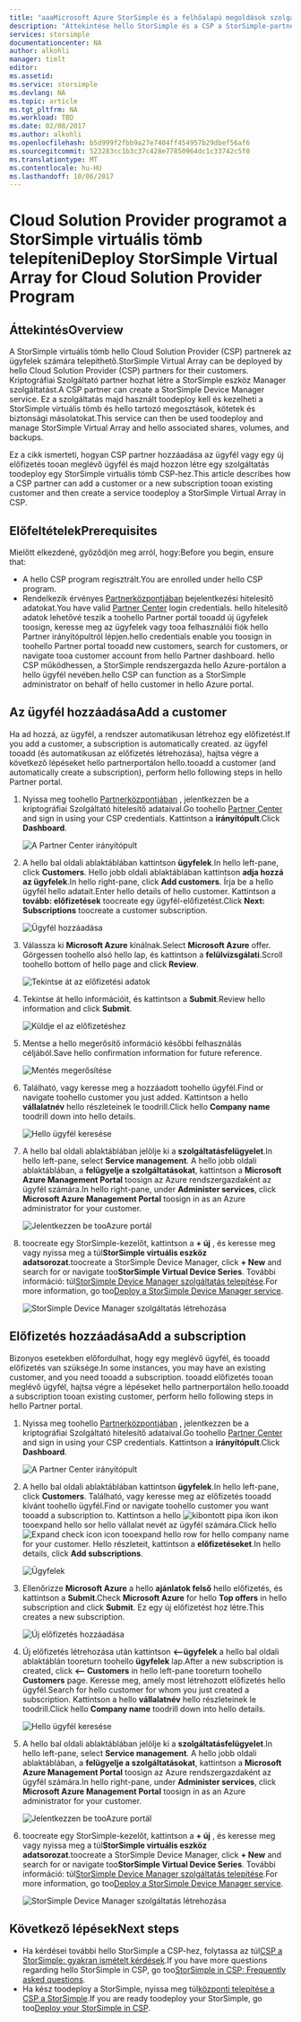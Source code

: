 ```yaml
---
title: "aaaMicrosoft Azure StorSimple és a felhőalapú megoldások szolgáltató Program áttekintése |} Microsoft Docs"
description: "Áttekintése hello StorSimple és a CSP a StorSimple-partnerek számára."
services: storsimple
documentationcenter: NA
author: alkohli
manager: timlt
editor: 
ms.assetid: 
ms.service: storsimple
ms.devlang: NA
ms.topic: article
ms.tgt_pltfrm: NA
ms.workload: TBD
ms.date: 02/08/2017
ms.author: alkohli
ms.openlocfilehash: b5d999f2fbb9a27e7404ff454957b29dbef56af6
ms.sourcegitcommit: 523283cc1b3c37c428e77850964dc1c33742c5f0
ms.translationtype: MT
ms.contentlocale: hu-HU
ms.lasthandoff: 10/06/2017
---
```

# <a name="deploy-storsimple-virtual-array-for-cloud-solution-provider-program"></a><span data-ttu-id="ac090-103">Cloud Solution Provider programot a StorSimple virtuális tömb telepíteni</span><span class="sxs-lookup"><span data-stu-id="ac090-103">Deploy StorSimple Virtual Array for Cloud Solution Provider Program</span></span>

## <a name="overview"></a><span data-ttu-id="ac090-104">Áttekintés</span><span class="sxs-lookup"><span data-stu-id="ac090-104">Overview</span></span>

<span data-ttu-id="ac090-105">A StorSimple virtuális tömb hello Cloud Solution Provider (CSP) partnerek az ügyfelek számára telepíthető.</span><span class="sxs-lookup"><span data-stu-id="ac090-105">StorSimple Virtual Array can be deployed by hello Cloud Solution Provider (CSP) partners for their customers.</span></span> <span data-ttu-id="ac090-106">Kriptográfiai Szolgáltató partner hozhat létre a StorSimple eszköz Manager szolgáltatást.</span><span class="sxs-lookup"><span data-stu-id="ac090-106">A CSP partner can create a StorSimple Device Manager service.</span></span> <span data-ttu-id="ac090-107">Ez a szolgáltatás majd használt toodeploy kell és kezelheti a StorSimple virtuális tömb és hello tartozó megosztások, kötetek és biztonsági másolatokat.</span><span class="sxs-lookup"><span data-stu-id="ac090-107">This service can then be used toodeploy and manage StorSimple Virtual Array and hello associated shares, volumes, and backups.</span></span>

<span data-ttu-id="ac090-108">Ez a cikk ismerteti, hogyan CSP partner hozzáadása az ügyfél vagy egy új előfizetés tooan meglévő ügyfél és majd hozzon létre egy szolgáltatás toodeploy egy StorSimple virtuális tömb CSP-hez.</span><span class="sxs-lookup"><span data-stu-id="ac090-108">This article describes how a CSP partner can add a customer or a new subscription tooan existing customer and then create a service toodeploy a StorSimple Virtual Array in CSP.</span></span>

## <a name="prerequisites"></a><span data-ttu-id="ac090-109">Előfeltételek</span><span class="sxs-lookup"><span data-stu-id="ac090-109">Prerequisites</span></span>

<span data-ttu-id="ac090-110">Mielőtt elkezdené, győződjön meg arról, hogy:</span><span class="sxs-lookup"><span data-stu-id="ac090-110">Before you begin, ensure that:</span></span>

- <span data-ttu-id="ac090-111">A hello CSP program regisztrált.</span><span class="sxs-lookup"><span data-stu-id="ac090-111">You are enrolled under hello CSP program.</span></span>
- <span data-ttu-id="ac090-112">Rendelkezik érvényes [Partnerközpontjában](http://partnercenter.microsoft.com/) bejelentkezési hitelesítő adatokat.</span><span class="sxs-lookup"><span data-stu-id="ac090-112">You have valid [Partner Center](http://partnercenter.microsoft.com/) login credentials.</span></span> <span data-ttu-id="ac090-113">hello hitelesítő adatok lehetővé teszik a toohello Partner portál tooadd új ügyfelek toosign, keresse meg az ügyfelek vagy tooa felhasználói fiók hello Partner irányítópultról lépjen.</span><span class="sxs-lookup"><span data-stu-id="ac090-113">hello credentials enable you toosign in toohello Partner portal tooadd new customers, search for customers, or navigate tooa customer account from hello Partner dashboard.</span></span> <span data-ttu-id="ac090-114">hello CSP működhessen, a StorSimple rendszergazda hello Azure-portálon a hello ügyfél nevében.</span><span class="sxs-lookup"><span data-stu-id="ac090-114">hello CSP can function as a StorSimple administrator on behalf of hello customer in hello Azure portal.</span></span>
                             
## <a name="add-a-customer"></a><span data-ttu-id="ac090-115">Az ügyfél hozzáadása</span><span class="sxs-lookup"><span data-stu-id="ac090-115">Add a customer</span></span>

<span data-ttu-id="ac090-116">Ha ad hozzá, az ügyfél, a rendszer automatikusan létrehoz egy előfizetést.</span><span class="sxs-lookup"><span data-stu-id="ac090-116">If you add a customer, a subscription is automatically created.</span></span> <span data-ttu-id="ac090-117">az ügyfél tooadd (és automatikusan az előfizetés létrehozása), hajtsa végre a következő lépéseket hello partnerportálon hello.</span><span class="sxs-lookup"><span data-stu-id="ac090-117">tooadd a customer (and automatically create a subscription), perform hello following steps in hello Partner portal.</span></span>

1. <span data-ttu-id="ac090-118">Nyissa meg toohello [Partnerközpontjában](http://partnercenter.microsoft.com/) , jelentkezzen be a kriptográfiai Szolgáltató hitelesítő adataival.</span><span class="sxs-lookup"><span data-stu-id="ac090-118">Go toohello [Partner Center](http://partnercenter.microsoft.com/) and sign in using your CSP credentials.</span></span> <span data-ttu-id="ac090-119">Kattintson a **irányítópult**.</span><span class="sxs-lookup"><span data-stu-id="ac090-119">Click **Dashboard**.</span></span>

     ![A Partner Center irányítópult](./media/storsimple-partner-csp-deploy/image1.png)
                              
2. <span data-ttu-id="ac090-121">A hello bal oldali ablaktáblában kattintson **ügyfelek**.</span><span class="sxs-lookup"><span data-stu-id="ac090-121">In hello left-pane, click **Customers**.</span></span> <span data-ttu-id="ac090-122">Hello jobb oldali ablaktáblában kattintson **adja hozzá az ügyfelek**.</span><span class="sxs-lookup"><span data-stu-id="ac090-122">In hello right-pane, click **Add customers**.</span></span> <span data-ttu-id="ac090-123">Írja be a hello ügyfél hello adatait.</span><span class="sxs-lookup"><span data-stu-id="ac090-123">Enter hello details of hello customer.</span></span> <span data-ttu-id="ac090-124">Kattintson a **tovább: előfizetések** toocreate egy ügyfél-előfizetést.</span><span class="sxs-lookup"><span data-stu-id="ac090-124">Click **Next: Subscriptions** toocreate a customer subscription.</span></span>

    ![Ügyfél hozzáadása](./media/storsimple-partner-csp-deploy/image2.png)

3.  <span data-ttu-id="ac090-126">Válassza ki **Microsoft Azure** kínálnak.</span><span class="sxs-lookup"><span data-stu-id="ac090-126">Select **Microsoft Azure** offer.</span></span> <span data-ttu-id="ac090-127">Görgessen toohello alsó hello lap, és kattintson a **felülvizsgálati**.</span><span class="sxs-lookup"><span data-stu-id="ac090-127">Scroll toohello bottom of hello page and click **Review**.</span></span>

    ![Tekintse át az előfizetési adatok](./media/storsimple-partner-csp-deploy/image3.png)
                              
4. <span data-ttu-id="ac090-129">Tekintse át hello információit, és kattintson a **Submit**.</span><span class="sxs-lookup"><span data-stu-id="ac090-129">Review hello information and click **Submit**.</span></span>

    ![Küldje el az előfizetéshez](./media/storsimple-partner-csp-deploy/image4.png)

5. <span data-ttu-id="ac090-131">Mentse a hello megerősítő információ későbbi felhasználás céljából.</span><span class="sxs-lookup"><span data-stu-id="ac090-131">Save hello confirmation information for future reference.</span></span>

    ![Mentés megerősítése](./media/storsimple-partner-csp-deploy/image5.png)

6. <span data-ttu-id="ac090-133">Található, vagy keresse meg a hozzáadott toohello ügyfél.</span><span class="sxs-lookup"><span data-stu-id="ac090-133">Find or navigate toohello customer you just added.</span></span> <span data-ttu-id="ac090-134">Kattintson a hello **vállalatnév** hello részleteinek le toodrill.</span><span class="sxs-lookup"><span data-stu-id="ac090-134">Click hello **Company name** toodrill down into hello details.</span></span>

    ![Hello ügyfél keresése](./media/storsimple-partner-csp-deploy/image6.png)  

7. <span data-ttu-id="ac090-136">A hello bal oldali ablaktáblában jelölje ki a **szolgáltatásfelügyelet**.</span><span class="sxs-lookup"><span data-stu-id="ac090-136">In hello left-pane, select **Service management**.</span></span> <span data-ttu-id="ac090-137">A hello jobb oldali ablaktáblában, a **felügyelje a szolgáltatásokat**, kattintson a **Microsoft Azure Management Portal** toosign az Azure rendszergazdaként az ügyfél számára.</span><span class="sxs-lookup"><span data-stu-id="ac090-137">In hello right-pane, under **Administer services**, click **Microsoft Azure Management Portal** toosign in as an Azure administrator for your customer.</span></span>

    ![Jelentkezzen be tooAzure portál](./media/storsimple-partner-csp-deploy/image9.png)

8. <span data-ttu-id="ac090-139">toocreate egy StorSimple-kezelőt, kattintson a **+ új** , és keresse meg vagy nyissa meg a túl**StorSimple virtuális eszköz adatsorozat**.</span><span class="sxs-lookup"><span data-stu-id="ac090-139">toocreate a StorSimple Device Manager, click **+ New** and search for or navigate too**StorSimple Virtual Device Series**.</span></span> <span data-ttu-id="ac090-140">További információ: túl[StorSimple Device Manager szolgáltatás telepítése](storsimple-virtual-array-manage-service.md).</span><span class="sxs-lookup"><span data-stu-id="ac090-140">For more information, go too[Deploy a StorSimple Device Manager service](storsimple-virtual-array-manage-service.md).</span></span>

    ![StorSimple Device Manager szolgáltatás létrehozása](./media/storsimple-partner-csp-deploy/image8.png)


## <a name="add-a-subscription"></a><span data-ttu-id="ac090-142">Előfizetés hozzáadása</span><span class="sxs-lookup"><span data-stu-id="ac090-142">Add a subscription</span></span>

<span data-ttu-id="ac090-143">Bizonyos esetekben előfordulhat, hogy egy meglévő ügyfél, és tooadd előfizetés van szüksége.</span><span class="sxs-lookup"><span data-stu-id="ac090-143">In some instances, you may have an existing customer, and you need tooadd a subscription.</span></span> <span data-ttu-id="ac090-144">tooadd előfizetés tooan meglévő ügyfél, hajtsa végre a lépéseket hello partnerportálon hello.</span><span class="sxs-lookup"><span data-stu-id="ac090-144">tooadd a subscription tooan existing customer, perform hello following steps in hello Partner portal.</span></span>

1. <span data-ttu-id="ac090-145">Nyissa meg toohello [Partnerközpontjában](http://partnercenter.microsoft.com/) , jelentkezzen be a kriptográfiai Szolgáltató hitelesítő adataival.</span><span class="sxs-lookup"><span data-stu-id="ac090-145">Go toohello [Partner Center](http://partnercenter.microsoft.com/) and sign in using your CSP credentials.</span></span> <span data-ttu-id="ac090-146">Kattintson a **irányítópult**.</span><span class="sxs-lookup"><span data-stu-id="ac090-146">Click **Dashboard**.</span></span>

     ![A Partner Center irányítópult](./media/storsimple-partner-csp-deploy/image1.png)
                              
2. <span data-ttu-id="ac090-148">A hello bal oldali ablaktáblában kattintson **ügyfelek**.</span><span class="sxs-lookup"><span data-stu-id="ac090-148">In hello left-pane, click **Customers**.</span></span> <span data-ttu-id="ac090-149">Található, vagy keresse meg az előfizetés tooadd kívánt toohello ügyfél.</span><span class="sxs-lookup"><span data-stu-id="ac090-149">Find or navigate toohello customer you want tooadd a subscription to.</span></span> <span data-ttu-id="ac090-150">Kattintson a hello ![kibontott pipa ikon](./media/storsimple-partner-csp-deploy/expand_pane_icon.png) ikon tooexpand hello sor hello vállalat nevét az ügyfél számára.</span><span class="sxs-lookup"><span data-stu-id="ac090-150">Click hello ![Expand check icon](./media/storsimple-partner-csp-deploy/expand_pane_icon.png) icon tooexpand hello row for hello company name for your customer.</span></span> <span data-ttu-id="ac090-151">Hello részleteit, kattintson a **előfizetéseket**.</span><span class="sxs-lookup"><span data-stu-id="ac090-151">In hello details, click **Add subscriptions**.</span></span>

    ![Ügyfelek](./media/storsimple-partner-csp-deploy/image10.png)

3. <span data-ttu-id="ac090-153">Ellenőrizze **Microsoft Azure** a hello **ajánlatok felső** hello előfizetés, és kattintson a **Submit**.</span><span class="sxs-lookup"><span data-stu-id="ac090-153">Check **Microsoft Azure** for hello **Top offers** in hello subscription and click **Submit**.</span></span> <span data-ttu-id="ac090-154">Ez egy új előfizetést hoz létre.</span><span class="sxs-lookup"><span data-stu-id="ac090-154">This creates a new subscription.</span></span>

    ![Új előfizetés hozzáadása](./media/storsimple-partner-csp-deploy/image11.png)

6. <span data-ttu-id="ac090-156">Új előfizetés létrehozása után kattintson **<--ügyfelek** a hello bal oldali ablaktáblán tooreturn toohello **ügyfelek** lap.</span><span class="sxs-lookup"><span data-stu-id="ac090-156">After a new subscription is created, click **<-- Customers** in hello left-pane tooreturn toohello **Customers** page.</span></span> <span data-ttu-id="ac090-157">Keresse meg, amely most létrehozott előfizetés hello ügyfél.</span><span class="sxs-lookup"><span data-stu-id="ac090-157">Search for hello customer for whom you just created a subscription.</span></span> <span data-ttu-id="ac090-158">Kattintson a hello **vállalatnév** hello részleteinek le toodrill.</span><span class="sxs-lookup"><span data-stu-id="ac090-158">Click hello **Company name** toodrill down into hello details.</span></span>

    ![Hello ügyfél keresése](./media/storsimple-partner-csp-deploy/image6.png)  

7. <span data-ttu-id="ac090-160">A hello bal oldali ablaktáblában jelölje ki a **szolgáltatásfelügyelet**.</span><span class="sxs-lookup"><span data-stu-id="ac090-160">In hello left-pane, select **Service management**.</span></span> <span data-ttu-id="ac090-161">A hello jobb oldali ablaktáblában, a **felügyelje a szolgáltatásokat**, kattintson a **Microsoft Azure Management Portal** toosign az Azure rendszergazdaként az ügyfél számára.</span><span class="sxs-lookup"><span data-stu-id="ac090-161">In hello right-pane, under **Administer services**, click **Microsoft Azure Management Portal** toosign in as an Azure administrator for your customer.</span></span>

    ![Jelentkezzen be tooAzure portál](./media/storsimple-partner-csp-deploy/image9.png)

8. <span data-ttu-id="ac090-163">toocreate egy StorSimple-kezelőt, kattintson a **+ új** , és keresse meg vagy nyissa meg a túl**StorSimple virtuális eszköz adatsorozat**.</span><span class="sxs-lookup"><span data-stu-id="ac090-163">toocreate a StorSimple Device Manager, click **+ New** and search for or navigate too**StorSimple Virtual Device Series**.</span></span> <span data-ttu-id="ac090-164">További információ: túl[StorSimple Device Manager szolgáltatás telepítése](storsimple-virtual-array-manage-service.md).</span><span class="sxs-lookup"><span data-stu-id="ac090-164">For more information, go too[Deploy a StorSimple Device Manager service](storsimple-virtual-array-manage-service.md).</span></span>

    ![StorSimple Device Manager szolgáltatás létrehozása](./media/storsimple-partner-csp-deploy/image8.png)

## <a name="next-steps"></a><span data-ttu-id="ac090-166">Következő lépések</span><span class="sxs-lookup"><span data-stu-id="ac090-166">Next steps</span></span>

- <span data-ttu-id="ac090-167">Ha kérdései további hello StorSimple a CSP-hez, folytassa az túl[CSP a StorSimple: gyakran ismételt kérdések](storsimple-partner-csp-faq.md).</span><span class="sxs-lookup"><span data-stu-id="ac090-167">If you have more questions regarding hello StorSimple in CSP, go too[StorSimple in CSP: Frequently asked questions](storsimple-partner-csp-faq.md).</span></span>
- <span data-ttu-id="ac090-168">Ha kész toodeploy a StorSimple, nyissa meg túl[központi telepítése a CSP a StorSimple](storsimple-partner-csp-deploy.md).</span><span class="sxs-lookup"><span data-stu-id="ac090-168">If you are ready toodeploy your StorSimple, go too[Deploy your StorSimple in CSP](storsimple-partner-csp-deploy.md).</span></span>
